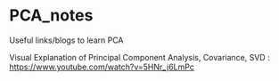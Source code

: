 # PCA_notes
Useful links/blogs to learn PCA


Visual Explanation of Principal Component Analysis, Covariance, SVD : https://www.youtube.com/watch?v=5HNr_j6LmPc
